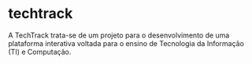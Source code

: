 # techtrack
A TechTrack trata-se de um projeto  para o desenvolvimento de uma plataforma interativa voltada para o ensino de Tecnologia da Informação (TI) e Computação.

